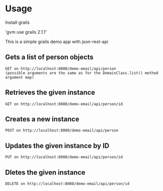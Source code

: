 
Usage
=====

Install grails

'gvm use grails 2.1.1'

This is a simple grails demo app with json-rest-api

Gets a list of person objects 
-----------------------------
	GET on http://localhost:8080/demo-email/api/person 
	(possible arguments are the same as for the DomainClass.list() method argument map)

Retrieves the given instance
-----------------------------
	GET on http://localhost:8080/demo-email/api/person/id 

Creates a new instance
----------------------
	POST on http://localhost:8080/demo-email/api/person 

Updates the given instance by ID
-----------------------------
	PUT on http://localhost:8080/demo-email/api/person/id 

Dletes the given instance
-----------------------------
	DELETE on http://localhost:8080/demo-email/api/person/id 
